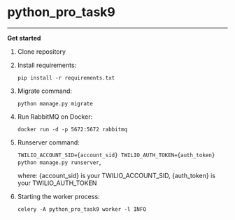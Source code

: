 # python_pro_task9
____
**Get started**

1. Clone repository
2. Install requirements:

    `pip install -r requirements.txt`

3. Migrate command:

    `python manage.py migrate`

4. Run RabbitMQ on Docker:

    `docker run -d -p 5672:5672 rabbitmq` 

5. Runserver command:

    `TWILIO_ACCOUNT_SID={account_sid} TWILIO_AUTH_TOKEN={auth_token} python manage.py runserver`,

   where: {account_sid} is your TWILIO_ACCOUNT_SID, {auth_token} is your TWILIO_AUTH_TOKEN

6. Starting the worker process:

    `celery -A python_pro_task9 worker -l INFO` 
